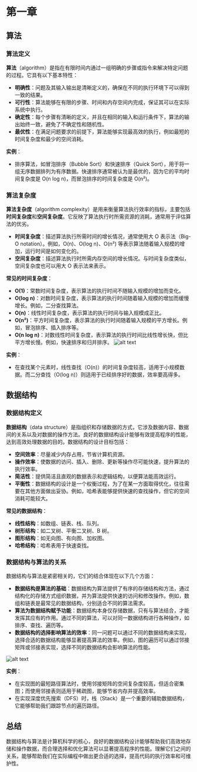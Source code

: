 # 第一章

## 算法

### 算法定义

**算法**（algorithm）是指在有限时间内通过一组明确的步骤或指令来解决特定问题的过程。它具有以下基本特性：

- **明确性**：问题及其输入输出是清晰定义的，确保在不同的执行环境下可以得到一致的结果。
- **可行性**：算法能够在有限的步骤、时间和内存空间内完成，保证其可以在实际系统中执行。
- **确定性**：每个步骤有清晰的定义，并且在相同的输入和运行条件下，算法的输出始终一致，避免了不确定性和随机性。
- **最优性**：在满足问题要求的前提下，算法能够实现最高效的执行，例如最短的时间复杂度和最少的空间消耗。

**实例**：
- 排序算法，如冒泡排序（Bubble Sort）和快速排序（Quick Sort），用于将一组无序数据排列为有序数据。快速排序通常被认为是最优的，因为它的平均时间复杂度是 O(n log n)，而冒泡排序的时间复杂度是 O(n²)。

### 算法复杂度

**算法复杂度**（algorithm complexity）是用来衡量算法执行效率的指标，主要包括**时间复杂度**和**空间复杂度**。它反映了算法执行时所需资源的消耗，通常用于评估算法的优劣。

- **时间复杂度**：描述算法执行所需时间的增长情况，通常使用大 O 表示法（Big-O notation）。例如，O(n)、O(log n)、O(n²) 等表示算法随着输入规模的增加，运行时间是如何变化的。
- **空间复杂度**：描述算法执行时所需内存空间的增长情况。与时间复杂度类似，空间复杂度也可以用大 O 表示法来表示。

**常见的时间复杂度**：
- **O(1)**：常数时间复杂度，表示算法的执行时间不随输入规模的增加而变化。
- **O(log n)**：对数时间复杂度，表示算法的执行时间随着输入规模的增加而缓慢增长。例如，二分查找算法。
- **O(n)**：线性时间复杂度，表示算法的执行时间与输入规模成正比。
- **O(n²)**：平方时间复杂度，表示算法的执行时间随着输入规模的平方增长。例如，冒泡排序、插入排序等。
- **O(n log n)**：对数线性时间复杂度，表示算法的执行时间比线性增长快，但比平方增长慢。例如，快速排序和归并排序。
![alt text](time_complexity_common_types.png)

**实例**：
- 在查找某个元素时，线性查找（O(n)）的时间复杂度较高，适用于小规模数据。而二分查找（O(log n)）则适用于已经排序好的数据，效率要高得多。

## 数据结构

### 数据结构定义

**数据结构**（data structure）是指组织和存储数据的方式，它涉及数据内容、数据间的关系以及对数据的操作方法。良好的数据结构设计能够有效提高程序的性能，达到高效处理数据的目的。数据结构的设计目标包括：

- **空间效率**：尽量减少内存占用，节省计算机资源。
- **操作效率**：使数据的访问、插入、删除、更新等操作尽可能快速，提升算法的执行效率。
- **简洁性**：提供简洁且直观的数据表示和逻辑结构，以便算法能高效运行。
- **平衡性**：数据结构的设计是一个权衡过程，为了在某一方面取得优化，往往需要在其他方面做出妥协。例如，哈希表能够提供快速的查找操作，但它的空间消耗可能较大。

**常见的数据结构**：
- **线性结构**：如数组、链表、栈、队列。
- **树形结构**：如二叉树、平衡二叉树、B 树。
- **图形结构**：如无向图、有向图、加权图。
- **哈希结构**：哈希表用于快速查找。

### 数据结构与算法的关系

数据结构与算法是紧密相关的，它们的结合体现在以下几个方面：

- **数据结构是算法的基础**：数据结构为算法提供了有序的存储结构和方法，通过结构化的存储方式组织数据，并为算法提供快速的访问和修改操作。例如，数组和链表是最常见的数据结构，分别适合不同的算法需求。
- **算法为数据结构赋予功能**：数据结构本身仅存储数据，只有与算法结合，才能发挥其应有的作用。通过不同的算法，可以对同一数据结构进行各种操作，如排序、查找、遍历等。
- **数据结构的选择影响算法的效率**：同一问题可以通过不同的数据结构来实现，选择合适的数据结构能够显著提高算法的效率。例如，图的遍历可以通过邻接矩阵或邻接表实现，选择不同的数据结构会影响算法的性能。

![alt text](relationship_between_data_structure_and_algorithm.png)

**实例**：
- 在实现图的最短路径算法时，使用邻接矩阵的空间复杂度较高，但适合密集图；而使用邻接表则适用于稀疏图，能够节省内存并提高效率。
- 在实现深度优先搜索（DFS）时，栈（Stack）是一个重要的辅助数据结构，它能够帮助我们跟踪节点的遍历路径。

## 总结

数据结构与算法是计算机科学的核心，良好的数据结构设计能够帮助我们高效地存储和操作数据，而合理选择和优化算法可以显著提高程序的性能。理解它们之间的关系，能够帮助我们在实际编程中做出更合适的选择，提高代码的执行效率和可维护性。

